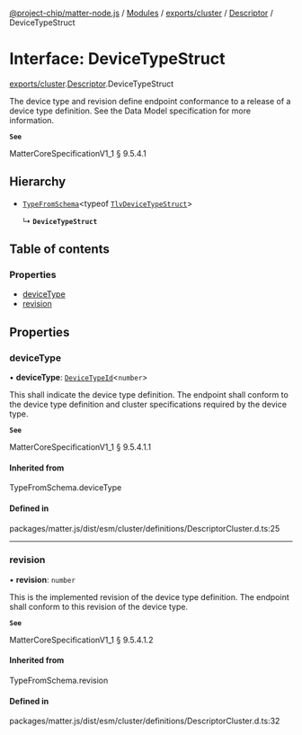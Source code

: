 [@project-chip/matter-node.js](../README.md) / [Modules](../modules.md) / [exports/cluster](../modules/exports_cluster.md) / [Descriptor](../modules/exports_cluster.Descriptor.md) / DeviceTypeStruct

# Interface: DeviceTypeStruct

[exports/cluster](../modules/exports_cluster.md).[Descriptor](../modules/exports_cluster.Descriptor.md).DeviceTypeStruct

The device type and revision define endpoint conformance to a release of a device type definition. See the Data
Model specification for more information.

**`See`**

MatterCoreSpecificationV1_1 § 9.5.4.1

## Hierarchy

- [`TypeFromSchema`](../modules/exports_tlv.md#typefromschema)\<typeof [`TlvDeviceTypeStruct`](../modules/exports_cluster.Descriptor.md#tlvdevicetypestruct)\>

  ↳ **`DeviceTypeStruct`**

## Table of contents

### Properties

- [deviceType](exports_cluster.Descriptor.DeviceTypeStruct.md#devicetype)
- [revision](exports_cluster.Descriptor.DeviceTypeStruct.md#revision)

## Properties

### deviceType

• **deviceType**: [`DeviceTypeId`](../modules/exports_datatype.md#devicetypeid)\<`number`\>

This shall indicate the device type definition. The endpoint shall conform to the device type definition and
cluster specifications required by the device type.

**`See`**

MatterCoreSpecificationV1_1 § 9.5.4.1.1

#### Inherited from

TypeFromSchema.deviceType

#### Defined in

packages/matter.js/dist/esm/cluster/definitions/DescriptorCluster.d.ts:25

___

### revision

• **revision**: `number`

This is the implemented revision of the device type definition. The endpoint shall conform to this revision
of the device type.

**`See`**

MatterCoreSpecificationV1_1 § 9.5.4.1.2

#### Inherited from

TypeFromSchema.revision

#### Defined in

packages/matter.js/dist/esm/cluster/definitions/DescriptorCluster.d.ts:32
